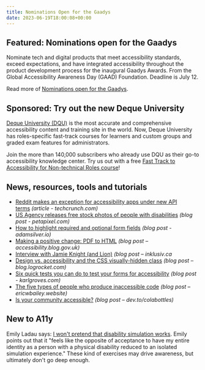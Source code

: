 ```yaml
---
title: Nominations Open for the Gaadys
date: 2023-06-19T18:00:08+00:00
---
```


## Featured: Nominations open for the Gaadys

Nominate tech and digital products that meet accessibility standards, exceed expectations, and have integrated accessibility throughout the product development process for the inaugural Gaadys Awards. From the Global Accessibility Awareness Day (GAAD) Foundation. Deadline is July 12.

Read more of [Nominations open for the Gaadys](https://gaad.foundation/what-we-do/gaadys).

## Sponsored: Try out the new Deque University

[Deque University (DQU)](https://dequeuniversity.com/) is the most accurate and comprehensive accessibility content and training site in the world. Now, Deque University has roles-specific fast-track courses for learners and custom groups and graded exam features for administrators.

Join the more than 140,000 subscribers who already use DQU as their go-to accessibility knowledge center. Try us out with a free [Fast Track to Accessibility for Non-technical Roles course](https://dequeuniversity.com/curriculum/courses/fast-track-non-technical)!

## News, resources, tools and tutorials

- [Reddit makes an exception for accessibility apps under new API terms](https://techcrunch.com/2023/06/08/reddit-makes-an-exception-for-accessibility-apps-under-new-api-terms/) *(article - techcrunch.com)*
- [US Agency releases free stock photos of people with disabilities](https://petapixel.com/2023/05/23/us-agency-releases-free-stock-photos-of-people-with-disabilities/) *(blog post - petapixel.com)*
- [How to highlight required and optional form fields](https://adamsilver.io/blog/how-to-highlight-required-and-optional-form-fields/) *(blog post - adamsilver.io)*
- [Making a positive change: PDF to HTML](https://accessibility.blog.gov.uk/2023/06/12/making-a-positive-change-pdf-to-html/) *(blog post – accessibility.blog.gov.uk)*
- [Interview with Jamie Knight (and Lion)](https://inklusiv.ca/interview-with-jamie-knight-and-lion/) *(blog post – inklusiv.ca*
- [Design vs. accessibility and the CSS visually-hidden class](https://blog.logrocket.com/design-accessibility-css-visually-hidden-class/) *(blog post – blog.logrocket.com)*
- [Six quick tests you can do to test your forms for accessibility](https://karlgroves.com/6-quick-tests-you-can-do-to-test-your-forms-for-accessibility/) *(blog post - karlgroves.com)*
- [The five types of people who produce inaccessible code](https://ericwbailey.website/published/the-five-types-of-people-who-produce-inaccessible-code/) *(blog post – ericwbailey.website)*
- [Is your community accessible?](https://dev.to/colabottles/is-your-community-accessible-464b) *(blog post – dev.to/colabottles)*

## New to A11y

Emily Ladau says: [I won't pretend that disability simulation works](https://www.huffpost.com/entry/i-wont-disability-simulation_b_4936801). Emily points out that it "feels like the opposite of acceptance to have my entire identity as a person with a physical disability reduced to an isolated simulation experience." These kind of exercises may drive awareness, but ultimately don't go deep enough.
